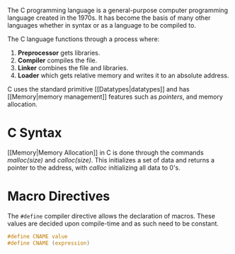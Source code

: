 The C programming language is a general-purpose computer programming language created in the 1970s. It has become the basis of many other languages whether in syntax or as a language to be compiled to.

The C language functions through a process where:
1. **Preprocessor** gets libraries.
2. **Compiler** compiles the file.
3. **Linker** combines the file and libraries.
4. **Loader** which gets relative memory and writes it to an absolute address.

C uses the standard primitive [[Datatypes|datatypes]] and has [[Memory|memory management]] features such as *pointers*, and memory allocation.

# C Syntax
[[Memory|Memory Allocation]] in C is done through the commands *malloc(size)* and *calloc(size)*. This initializes a set of data and returns a pointer to the address, with *calloc* initializing all data to 0's.

# Macro Directives
The `#define` compiler directive allows the declaration of macros. These values are decided upon compile-time and as such need to be constant. 
```C
#define CNAME value
#define CNAME (expression)
```
